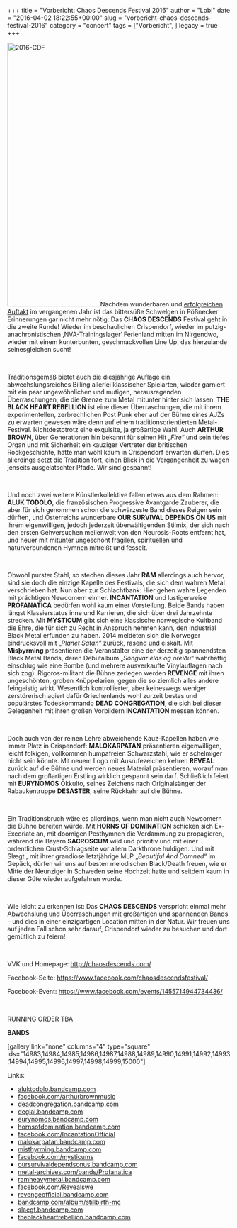 +++
title = "Vorbericht: Chaos Descends Festival 2016"
author = "Lobi"
date = "2016-04-02 18:22:55+00:00"
slug = "vorbericht-chaos-descends-festival-2016"
category = "concert"
tags = ["Vorbericht", ]
legacy = true
+++

<img class="alignright size-full wp-image-14980" src="images//2016/07/2016-CDF.png" alt="2016-CDF" width="210" height="595" />Nachdem wunderbaren und <a href="http://necroslaughter.de/2015/08/chaos-descends-festival-2015/">erfolgreichen Auftakt</a> im vergangenen Jahr ist das bittersüße Schwelgen in Pößnecker Erinnerungen gar nicht mehr nötig: Das **CHAOS DESCENDS** Festival geht in die zweite Runde! Wieder im beschaulichen Crispendorf, wieder im putzig-anachronistischen ‚NVA-Trainingslager‘ Ferienland mitten im Nirgendwo, wieder mit einem kunterbunten, geschmackvollen Line Up, das hierzulande seinesgleichen sucht!

&nbsp;

Traditionsgemäß bietet auch die diesjährige Auflage ein abwechslungsreiches Billing allerlei klassischer Spielarten, wieder garniert mit ein paar ungewöhnlichen und mutigen, herausragenden Überraschungen, die die Grenze zum Metal mitunter hinter sich lassen. **THE BLACK HEART REBELLION** ist eine dieser Überraschungen, die mit ihrem experimentellen, zerbrechlichen Post Punk eher auf der Bühne eines AJZs zu erwarten gewesen wäre denn auf einem traditionsorientierten Metal-Festival. Nichtdestotrotz eine exquisite, ja großartige Wahl. Auch **ARTHUR BROWN**, über Generationen hin bekannt für seinen Hit „_Fire_“ und sein tiefes Organ und mit Sicherheit ein kauziger Vertreter der britischen Rockgeschichte, hätte man wohl kaum in Crispendorf erwarten dürfen. Dies allerdings setzt die Tradition fort, einen Blick in die Vergangenheit zu wagen jenseits ausgelatschter Pfade. Wir sind gespannt!

&nbsp;

Und noch zwei weitere Künstlerkollektive fallen etwas aus dem Rahmen: **ALUK TODOLO**, die französischen Progressive Avantgarde Zauberer, die aber für sich genommen schon die schwärzeste Band dieses Reigen sein dürften, und Österreichs wunderbare **OUR SURVIVAL DEPENDS ON** **US** mit ihrem eigenwilligen, jedoch jederzeit überwältigenden Stilmix, der sich nach den ersten Gehversuchen meilenweit von den Neurosis-Roots entfernt hat, und heuer mit mitunter ungeschönt fragilen, spirituellen und naturverbundenen Hymnen mitreißt und fesselt.

&nbsp;

Obwohl purster Stahl, so stechen dieses Jahr **RAM** allerdings auch hervor, sind sie doch die einzige Kapelle des Festivals, die sich dem wahren Metal verschrieben hat. Nun aber zur Schlachtbank: Hier gehen wahre Legenden mit prächtigen Newcomern einher. **INCANTATION** und lustigerweise **PROFANATICA** bedürfen wohl kaum einer Vorstellung. Beide Bands haben längst Klassierstatus inne und Karrieren, die sich über drei Jahrzehnte strecken. Mit **MYSTICUM** gibt sich eine klassische norwegische Kultband die Ehre, die für sich zu Recht in Anspruch nehmen kann, den Industrial Black Metal erfunden zu haben. 2014 meldeten sich die Norweger eindrucksvoll mit „_Planet Satan_“ zurück, rasend und eiskalt. Mit **Misþyrming** präsentieren die Veranstalter eine der derzeitig spannendsten Black Metal Bands, deren Debütalbum „_Söngvar elds og óreiðu_“ wahrhaftig einschlug wie eine Bombe (und mehrere ausverkaufte Vinylauflagen nach sich zog). Rigoros-militant die Bühne zerlegen werden **REVENGE** mit ihren ungeschönten, groben Knüppelarien, gegen die so ziemlich alles andere feingeistig wirkt. Wesentlich kontrollierter, aber keineswegs weniger zerstörerisch agiert dafür Griechenlands wohl zurzeit bestes und populärstes Todeskommando **DEAD CONGREGATION**, die sich bei dieser Gelegenheit mit ihren großen Vorbildern **INCANTATION** messen können.

&nbsp;

Doch auch von der reinen Lehre abweichende Kauz-Kapellen haben wie immer Platz in Crispendorf: **MALOKARPATAN** präsentieren eigenwilligen, leicht folkigen, vollkommen humpafreien Schwarzstahl, wie er schelmiger nicht sein könnte. Mit neuem Logo mit Ausrufezeichen kehren **REVEAL** zurück auf die Bühne und werden neues Material präsentieren, worauf man nach dem großartigen Erstling wirklich gespannt sein darf. Schließlich feiert mit **EURYNOMOS** Okkulto, seines Zeichens nach Originalsänger der Rabaukentruppe **DESASTER**, seine Rückkehr auf die Bühne.

&nbsp;

Ein Traditionsbruch wäre es allerdings, wenn man nicht auch Newcomern die Bühne bereiten würde. Mit **HORNS OF DOMINATION** schicken sich Ex-Excoriate an, mit doomigen Pesthymnen die Verdammung zu propagieren, während die Bayern **SACROSCUM** wild und primitiv und mit einer ordentlichen Crust-Schlagseite vor allem Darkthrone huldigen. Und mit Slægt , mit ihrer grandiose letztjährige MLP „_Beautiful And Damned_“ im Gepäck, dürfen wir uns auf besten melodischen Black/Death freuen, wie er Mitte der Neunziger in Schweden seine Hochzeit hatte und seitdem kaum in dieser Güte wieder aufgefahren wurde.

&nbsp;

Wie leicht zu erkennen ist: Das **CHAOS DESCENDS** verspricht einmal mehr Abwechslung und Überraschungen mit großartigen und spannenden Bands – und dies in einer einzigartigen Location mitten in der Natur. Wir freuen uns auf jeden Fall schon sehr darauf, Crispendorf wieder zu besuchen und dort gemütlich zu feiern!

&nbsp;

VVK und Homepage: <a href="http://chaosdescends.com/">http://chaosdescends.com/</a>

Facebook-Seite: <a href="https://www.facebook.com/chaosdescendsfestival/">https://www.facebook.com/chaosdescendsfestival/</a>

Facebook-Event: <a href="https://www.facebook.com/events/1455714944734436/">https://www.facebook.com/events/1455714944734436/</a>

&nbsp;

RUNNING ORDER TBA

**BANDS**

[gallery link="none" columns="4" type="square" ids="14983,14984,14985,14986,14987,14988,14989,14990,14991,14992,14993,14994,14995,14996,14997,14998,14999,15000"]

Links:

<ul>
    <li><a href="http://aluktodolo.bandcamp.com" target="_blank">aluktodolo.bandcamp.com</a></li>
    <li><a href="https://www.facebook.com/arthurbrownmusic" target="_blank">facebook.com/arthurbrownmusic</a></li>
    <li><a href="https://deadcongregation.bandcamp.com" target="_blank">deadcongregation.bandcamp.com</a></li>
    <li><a href="http://degial.bandcamp.com/album/savage-mutiny" target="_blank">degial.bandcamp.com</a></li>
    <li><a href="https://eurynomos.bandcamp.com" target="_blank">eurynomos.bandcamp.com</a></li>
    <li><a href="http://hornsofdomination.bandcamp.com" target="_blank">hornsofdomination.bandcamp.com</a></li>
    <li><a href="http://www.facebook.com/IncantationOfficial" target="_blank">facebook.com/IncantationOfficial</a></li>
    <li><a href="http://malokarpatan.bandcamp.com" target="_blank">malokarpatan.bandcamp.com</a></li>
    <li><a href="http://misthyrming.bandcamp.com" target="_blank">misthyrming.bandcamp.com</a></li>
    <li><a href="https://www.facebook.com/mysticums" target="_blank">facebook.com/mysticums</a></li>
    <li><a href="https://oursurvivaldependsonus.bandcamp.com" target="_blank">oursurvivaldependsonus.bandcamp.com</a></li>
    <li><a href="http://www.metal-archives.com/bands/Profanatica/2175" target="_blank">metal-archives.com/bands/Profanatica</a></li>
    <li><a href="http://ramheavymetal.bandcamp.com/album/svbversvm" target="_blank">ramheavymetal.bandcamp.com</a></li>
    <li><a href="https://www.facebook.com/Revealswe" target="_blank">facebook.com/Revealswe</a></li>
    <li><a href="http://revengeofficial.bandcamp.com" target="_blank">revengeofficial.bandcamp.com</a></li>
    <li><a href="https://unholyprophecies.bandcamp.com/album/stillbirth-mc" target="_blank">bandcamp.com/album/stillbirth-mc</a></li>
    <li><a href="https://slaegt.bandcamp.com" target="_blank">slaegt.bandcamp.com</a></li>
    <li><a href="http://theblackheartrebellion.bandcamp.com" target="_blank">theblackheartrebellion.bandcamp.com</a></li>
</ul>
